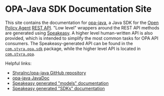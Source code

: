 # OPA-Java SDK Documentation Site

This site contains the documentation for [opa-java](https://github.com/StyraInc/opa-java/), a Java SDK for the [Open Policy Agent](https://www.openpolicyagent.org/) [REST API](https://www.openpolicyagent.org/docs/latest/rest-api/). "Low level" wrappers around the REST API methods are generated using [Speakeasy](https://www.speakeasyapi.dev/). A higher level human-written API is also provided, which is intended to simplify the most common tasks for OPA API consumers. The Speakeasy-generated API can be found in the [`com.styra.opa.sdk`](https://styrainc.github.io/opa-java/javadoc/com/styra/opa/sdk/package-summary.html) package, while the higher level API is located in [`com.styra.opa`](https://styrainc.github.io/opa-java/javadoc/com/styra/opa/package-summary.html).

Helpful links:

* [StyraInc/opa-java GitHub repository](https://github.com/StyraInc/opa-java)
* [opa-java JavaDoc](https://styrainc.github.io/opa-java/javadoc/)
* [Speakeasy generated "models" documentation](https://styrainc.github.io/opa-java/models/)
* [Speakeasy generated "SDKs" documentation](https://styrainc.github.io/opa-java/sdks/)
